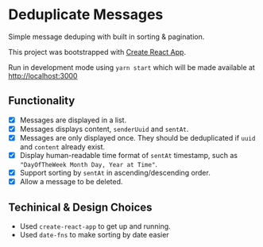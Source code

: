 # Deduplicate Messages

Simple message deduping with built in sorting & pagination.

This project was bootstrapped with [Create React App](https://github.com/facebook/create-react-app).

Run in development mode using `yarn start` which will be made available at [http://localhost:3000](http://localhost:3000)

## Functionality

- [x] Messages are displayed in a list.
- [x] Messages displays content, `senderUuid` and `sentAt`.
- [x] Messages are only displayed once. They should be deduplicated if `uuid` and `content` already exist.
- [x] Display human-readable time format of `sentAt` timestamp, such as `"DayOfTheWeek Month Day, Year at Time"`.
- [x] Support sorting by `sentAt` in ascending/descending order.
- [x] Allow a message to be deleted.

## Techinical & Design Choices

- Used `create-react-app` to get up and running.
- Used `date-fns` to make sorting by date easier

